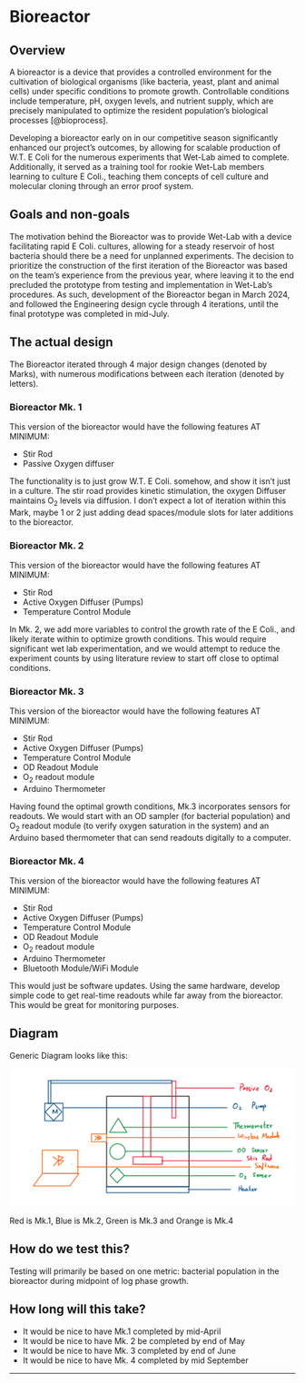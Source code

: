 # Bioreactor

<!-- toc -->

## Overview

A bioreactor is a device that provides a controlled environment for the cultivation of biological organisms (like bacteria, yeast, plant and animal cells) under specific conditions to promote growth. Controllable conditions include temperature, pH, oxygen levels, and nutrient supply, which are precisely manipulated to optimize the resident population’s biological processes [@bioprocess].

Developing a bioreactor early on in our competitive season significantly enhanced our project’s outcomes, by allowing for scalable production of W.T. E Coli for the numerous experiments that Wet-Lab aimed to complete. Additionally, it served as a training tool for rookie Wet-Lab members learning to culture E Coli., teaching them concepts of cell culture and molecular cloning through an error proof system.

## Goals and non-goals

The motivation behind the Bioreactor was to provide Wet-Lab with a device facilitating rapid E Coli. cultures, allowing for a steady reservoir of host bacteria should there be a need for unplanned experiments. The decision to prioritize the construction of the first iteration of the Bioreactor was based on the team’s experience from the previous year, where leaving it to the end precluded the prototype from testing and implementation in Wet-Lab’s procedures. As such, development of the Bioreactor began in March 2024, and followed the Engineering design cycle through 4 iterations, until the final prototype was completed in mid-July.

## The actual design

The Bioreactor iterated through 4 major design changes (denoted by Marks), with numerous modifications between each iteration (denoted by letters).

### Bioreactor Mk. 1

This version of the bioreactor would have the following features AT MINIMUM:

- Stir Rod
- Passive Oxygen diffuser

The functionality is to just grow W.T. E Coli. somehow, and show it isn’t just in a culture. The stir road provides kinetic stimulation, the oxygen Diffuser maintains O<sub>2</sub> levels via diffusion. I don’t expect a lot of iteration within this Mark, maybe 1 or 2 just adding dead spaces/module slots for later additions to the bioreactor.

### Bioreactor Mk. 2

This version of the bioreactor would have the following features AT MINIMUM:

- Stir Rod
- Active Oxygen Diffuser (Pumps)
- Temperature Control Module

In Mk. 2, we add more variables to control the growth rate of the E Coli., and likely iterate within to optimize growth conditions. This would require significant wet lab experimentation, and we would attempt to reduce the experiment counts by using literature review to start off close to optimal conditions.

### Bioreactor Mk. 3

This version of the bioreactor would have the following features AT MINIMUM:

- Stir Rod
- Active Oxygen Diffuser (Pumps)
- Temperature Control Module
- OD Readout Module
- O<sub>2</sub> readout module
- Arduino Thermometer

Having found the optimal growth conditions, Mk.3 incorporates sensors for readouts. We would start with an OD sampler (for bacterial population) and O<sub>2</sub> readout module (to verify oxygen saturation in the system) and an Arduino based thermometer that can send readouts digitally to a computer.

### Bioreactor Mk. 4

This version of the bioreactor would have the following features AT MINIMUM:

- Stir Rod
- Active Oxygen Diffuser (Pumps)
- Temperature Control Module
- OD Readout Module
- O<sub>2</sub> readout module
- Arduino Thermometer
- Bluetooth Module/WiFi Module

This would just be software updates. Using the same hardware, develop simple code to get real-time readouts while far away from the bioreactor. This would be great for monitoring purposes.

## Diagram

Generic Diagram looks like this:

![Bioreactor](bioreactor-schematic.png)

Red is Mk.1, Blue is Mk.2, Green is Mk.3 and Orange is Mk.4

## How do we test this?

Testing will primarily be based on one metric: bacterial population in the bioreactor during midpoint of log phase growth.

## How long will this take?

- It would be nice to have Mk.1 completed by mid-April
- It would be nice to have Mk. 2 be completed by end of May
- It would be nice to have Mk. 3 completed by end of June
- It would be nice to have Mk. 4 completed by mid September

---